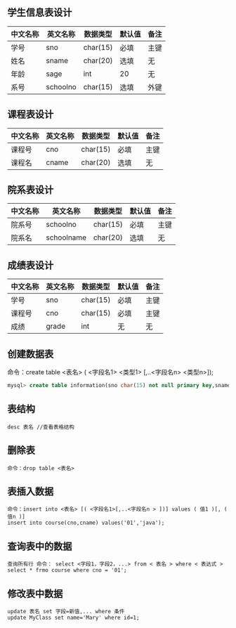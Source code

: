 
## 学生信息表设计

| 中文名称 | 英文名称 | 数据类型 | 默认值 | 备注 |
|---------|---------|---------|-------|-----|
| 学号 | sno | char(15) | 必填 | 主键 |
| 姓名 | sname | char(20) | 选填 | 无 |
| 年龄 | sage | int | 20 | 无 |
| 系号 | schoolno | char(15) | 选填 | 外键 |

## 课程表设计

| 中文名称 | 英文名称 | 数据类型 | 默认值 | 备注 |
|---------|---------|---------|-------|-----|
| 课程号 | cno | char(15) | 必填 | 主键 |
| 课程名 | cname | char(20) | 选填 | 无 |

## 院系表设计

| 中文名称 | 英文名称 | 数据类型 | 默认值 | 备注 |
|---------|---------|---------|-------|-----|
| 院系号 | schoolno | char(15) | 必填 | 主键 |
| 院系名 | schoolname | char(20) | 选填 | 无 |

## 成绩表设计

| 中文名称 | 英文名称 | 数据类型 | 默认值 | 备注 |
|---------|---------|---------|-------|-----|
| 学号 | sno | char(15) | 必填 | 主键 |
| 课程号 | cno | char(15) | 必填 | 主键 |
| 成绩 | grade | int | 无 | 无 |


## 创建数据表

命令：create table <表名> ( <字段名1> <类型1> [,..<字段名n> <类型n>]);

```sql
mysql> create table information(sno char(15) not null primary key,sname char(20),sage int default 20,schoolno char(15),foreign key (schoolno) references school(schoolno));
```

## 表结构

    desc 表名 //查看表格结构

## 删除表

    命令：drop table <表名>

## 表插入数据

    命令：insert into <表名> [( <字段名1>[,..<字段名n > ])] values ( 值1 )[, ( 值n )]
    insert into course(cno,cname) values('01','java');

## 查询表中的数据

    查询所有行 命令： select <字段1，字段2，...> from < 表名 > where < 表达式 > 
    select * frmo course where cno = '01';

## 修改表中数据

    update 表名 set 字段=新值,... where 条件 
    update MyClass set name='Mary' where id=1;
